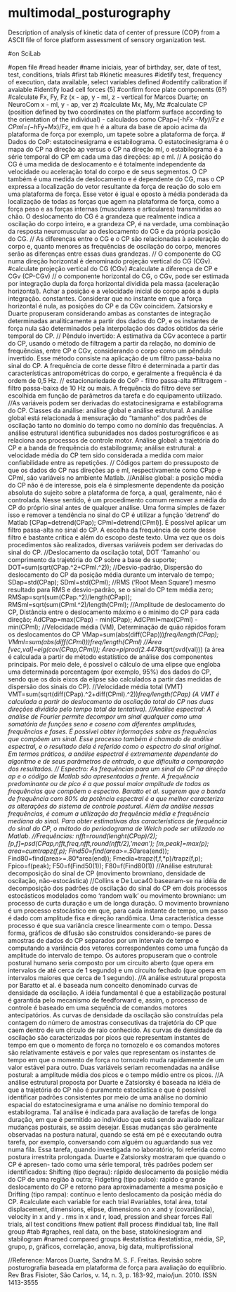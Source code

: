 # multimodal_posturography
Description of analysis of kinetic data of center of pressure (COP) from a ASCII file of force platform assessment of sensory organization test.

#on SciLab

#open file
#read header
    #name iniciais, year of birthday, ser, date of test, test, conditions, trials 
    #first tab 
#kinetic measures
    #idetify test, frequency of execution, data available, select variables defined
    #odentify calibration if avaiable
    #identify load cell forces (5)
    #confirm force plate components (6?)
    #calculate Fx, Fy, Fz (x - ap, y - ml, z - vertical for Marcos Duarte; on NeuroCom x - ml, y - ap, ver z)
    #calculate Mx, My, Mz
    #calculate CP (position defined by two coordinates on the platform surface according to the orientation of the individual) - calculados como CPap=(-h*Fx −My)/Fz e CPml=(−h*Fy+Mx)/Fz, em que h é a altura da base de apoio acima da plataforma de força por exemplo, um tapete sobre a plataforma de força.
    # Dados do CoP: estatocinesigrama e estabilograma. O estatocinesigrama é o mapa do CP na direção ap versus o CP na direção ml, o estabilograma é a série temporal do CP em cada uma das direções: ap e ml.
    // A posição do CG é uma medida de deslocamento e é totalmente independente da velocidade ou aceleração total do corpo e de seus segmentos. O CP também é uma medida de deslocamento e é dependente do CG, mas o CP expressa a localização do vetor resultante da força de reação do solo em uma plataforma de força. Esse vetor é igual e oposto à média ponderada da localização de todas as forças que agem na plataforma de força, como a força peso e as forças internas (musculares e articulares) transmitidas ao chão. O deslocamento do CG é a grandeza que realmente indica a oscilação do corpo inteiro, e a grandeza CP, é na verdade, uma combinação da resposta neuromuscular ao deslocamento do CG e da própria posição do CG.
    // As diferenças entre o CG e o CP são relacionadas à aceleração do corpo e, quanto menores as frequências de oscilação do corpo,  menores serão as diferenças entre essas duas grandezas.
    // O componente do CG numa direção horizontal é denominado projeção vertical do CG (CGv).
    #calculate projeção vertical do CG (CGv)
    #calculate a diferença de CP e CGv (CP-CGv)
    // o componente horizontal do CG, o CGv, pode ser estimada por integração dupla da força horizontal dividida pela massa (aceleração horizontal). Achar a posição e a velocidade inicial do corpo após a dupla integração. constantes. Considerar que no instante em que a força horizontal é nula, as posições do CP e da CGv coincidem. Zatsiorsky e Duarte propuseram considerando ambas as constantes de integração determinadas analiticamente a partir dos dados do CP, e os instantes de força nula são determinados pela interpolação dos dados obtidos da série temporal do CP.
    // Pêndulo invertido: A estimativa da CGv acontece a partir do CP, usando o método de filtragem a partir da relação, no domínio de frequências, entre CP e CGv, considerando o corpo como um pêndulo invertido. Esse método consiste na aplicação de um filtro passa-baixa no sinal do CP. A frequência de corte desse filtro é determinada a partir das características antropométricas do corpo, e geralmente a frequência é da ordem de 0,5 Hz.
    // estacionariedade do CoP - filtro passa-alta
    #filtragem - filtro passa-baixa de 10 Hz ou mais. A frequência do filtro deve ser escolhida em função de parâmetros da tarefa e do equipamento utilizado.
    //As variáveis podem ser derivadas do estatocinesigrama e estabilograma do CP. Classes da análise: análise global e análise estrutural. A análise global está relacionada à mensuração do “tamanho” dos padrões de oscilação tanto no domínio do tempo como no domínio das frequências. A análise estrutural identifica subunidades nos dados posturográficos e as relaciona aos processos de controle motor. Análise global: a trajetória do CP e a banda de frequência do estabilograma; análise estrutural: a velocidade média do
CP tem sido considerada a medida com maior confiabilidade entre as repetições.
// Códigos partem do pressuposto de que os dados do CP nas direções ap e ml, respectivamente como CPap e CPml, são variáveis no ambiente  Matlab.
//Análise global: a posição média do CP não é de interesse, pois ela é simplesmente dependente da posição absoluta do sujeito sobre a plataforma de força, a qual, geralmente, não é controlada. Nesse sentido, é um procedimento comum remover a média do CP do próprio sinal antes de qualquer análise. Uma forma simples de fazer isso e remover a tendência no sinal do CP é utilizar a função ‘detrend’ do Matlab 
[CPap=detrend(CPap); CPml=detrend(CPml)]. É possível aplicar um filtro passa-alta no sinal do CP. A escolha da frequência de corte desse 
filtro é bastante crítica e além do escopo deste texto. Uma vez que os dois procedimentos são realizados, diversas variáveis podem ser derivadas do sinal do CP.
//Deslocamento da oscilação total, DOT ‘Tamanho’ ou comprimento da trajetória do CP sobre a base de suporte;  DOT=sum(sqrt(CPap.^2+CPml.^2));
//Desvio-padrão, Dispersão do deslocamento do CP da posição média durante um intervalo de tempo; SDap=std(CPap); SDml=std(CPml);
//RMS (‘Root Mean Square’) mesmo resultado para RMS e desvio-padrão, se o sinal do CP tem média zero; RMSap=sqrt(sum(CPap.^2)/length(CPap)); RMSml=sqrt(sum(CPml.^2)/length(CPml);
//Amplitude de deslocamento do CP, Distância entre o deslocamento máximo e o mínimo do CP para cada direção; AdCPap=max(CPap) - min(CPap); AdCPml=max(CPml) - min(CPml);
//Velocidade média (VM), Determinação de quão rápidos foram os deslocamentos do CP VMap=sum(abs(diff(CPap)))*freq/length(CPap); VMml=sum(abs(diff(CPml)))*freq/length(CPml)
//Área [vec,val]=eig(cov(CPap,CPml)); Área=pi*prod(2.4478*sqrt(svd(val))) (a área é calculada a partir de método estatístico de análise dos componentes principais. Por meio dele, é possível o cálculo de uma elipse que engloba uma determinada porcentagem (por exemplo, 95%) dos dados do CP, sendo que os dois eixos da elipse são calculados a partir das medidas de dispersão dos sinais do CP).
//Velocidade média total (VMT) VMT=sum(sqrt(diff(CPap).^2+diff(CPml).^2))*freq/length(CPap) (A VMT é calculada a partir do deslocamento da oscilação total do CP nas duas direções dividido pelo tempo total da tentativa).
//Análise espectral: A análise de Fourier permite decompor um sinal qualquer como uma somatória de funções seno e coseno com diferentes amplitudes, frequências e fases. É possível obter informações sobre as frequências que compõem um sinal. Esse processo também é chamado de análise espectral, e o resultado dela é referido como o espectro do sinal original. Em termos práticos, a análise espectral é extremamente dependente do algoritmo e de seus parâmetros de entrada, o que dificulta a comparação dos resultados.
// Espectro: As frequências para um sinal do CP na direção ap e o código de Matlab são apresentadas a frente. A frequência predominante ou de pico é a que possui maior amplitude de todas as frequências que compõem o espectro. Baratto et al. sugerem que a banda de frequência com 80% da potência espectral é a que melhor caracteriza as alterações do sistema de controle postural. Além da análise nessas frequências, é comum a utilização da frequência média e frequência mediana do sinal. Para obter estimativas das características de frequência do sinal do CP, o método do periodograma de Welch pode ser utilizado no Matlab.
//Frequências: nfft=round(lenght(CPap)/2); [p,f]=psd(CPap,nfft,freq,nfft,round(nfft/2),'mean'); [m,peak]=max(p); area=cumtrapz(f,p); Find50=find(area>=.50*area(end)); Find80=find(area>=.80*area(end)); Fmedia=trapz(f,f,*p)/trapz(f,p); Fpico=f(peak); F50=f(Find50(1)); F80=f(Find80(1))
//Análise estrutural: decomposição do sinal de CP (movimento browniano, densidade de oscilação, não-estocástica)
//Collins e De Luca40 basearam-se na idéia de decomposição dos padrões de oscilação do sinal do CP em dois processos estocásticos modelados como ‘random walk’ ou movimento browniano: um processo de curta duração e um de longa duração. O movimento browniano é um processo estocástico em que, para cada instante de tempo, um passo é dado com amplitude fixa e direção randômica. Uma característica desse processo é que sua variância cresce linearmente com o tempo. Dessa forma, gráficos de difusão são construídos considerando-se
pares de amostras de dados do CP separados por um intervalo de tempo e computando a variância dos vetores correspondentes como uma função da amplitude do intervalo de tempo. Os autores propuseram que o controle postural humano seria composto por um circuito aberto
(que opera em intervalos de até cerca de 1 segundo) e um circuito fechado (que opera em intervalos maiores que cerca de 1 segundo).
//A análise estrutural proposta por Baratto et al. é baseada num conceito denominado curvas de densidade da oscilação. A idéia fundamental é que a estabilização postural é garantida pelo mecanismo de feedforward e, assim, o processo de controle é baseado em uma sequência de comandos motores antecipatórios. As curvas de densidade da oscilação são construídas pela contagem do número de amostras consecutivas da trajetória do CP que caem dentro de um círculo de raio conhecido. As curvas de densidade da oscilação são
caracterizadas por picos que representam instantes de tempo em que o momento de força no tornozelo e os comandos motores são relativamente estáveis e por vales que representam os instantes de tempo em que o momento de força no tornozelo muda rapidamente de um valor estável para outro. Duas variáveis seriam recomendadas na análise postural: a amplitude média dos picos e o tempo médio
entre os picos.
//A análise estrutural proposta por Duarte e Zatsiorsky é baseada na idéia de que a trajetória do CP não é puramente estocástica e que é possível identificar padrões consistentes por meio de uma análise no domínio espacial do estatocinesigrama e uma análise no domínio temporal do estabilograma. Tal análise é indicada para avaliação de tarefas de longa duração, em que é permitido ao indivíduo que está sendo avaliado realizar mudanças posturais, se assim desejar. Essas mudanças são geralmente observadas na postura natural, quando se está em pé e executando outra tarefa, por exemplo, conversando com alguém ou aguardando sua vez numa fila. Essa tarefa, quando investigada no laboratório, foi referida como postura irrestrita prolongada. Duarte e Zatsiorsky mostraram que quando o CP é apresen-
tado como uma série temporal, três padrões podem ser identificados: Shifting (tipo degrau): rápido deslocamento da posição média do CP de uma região à outra; Fidgeting (tipo pulso): rápido e grande deslocamento do CP e retorno para aproximadamente a mesma posição e Drifting (tipo rampa): contínuo e lento deslocamento da posição média do CP.
#calculate each variable for each trial
#variables, total área, total displacement, dimensions, elipse, dimensions on x and y (covariância), velocity in x and y . rms in x and r, load, pression and shear forces
#all trials, all test conditions
#new patient 
#all process
#indidual tab, line
#all group
#tab
#graphes, real data, on the base, statokinesiogram and stabilogram
#named compared groups
#estatística
#estatística, média, SP, grupo, p, gráficos, correlação, anova, big data, multiprofissional

//Reference: Marcos Duarte, Sandra M. S. F. Freitas. Revisão sobre posturografia baseada em plataforma de força para avaliação do equilíbrio. Rev Bras Fisioter, São Carlos, v. 14, n. 3, p. 183-92, maio/jun. 2010. ISSN 1413-3555
